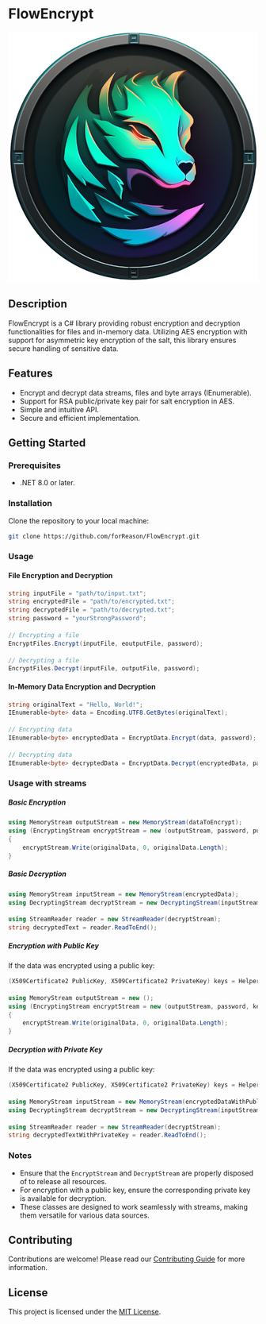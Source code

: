 # FlowEncrypt
![Logo](https://raw.githubusercontent.com/forReason/FlowEncrypt/master/FlowEncryptLogo.png)

## Description

FlowEncrypt is a C# library providing robust encryption and decryption functionalities for files and in-memory data. Utilizing AES encryption with support for asymmetric key encryption of the salt, this library ensures secure handling of sensitive data.

## Features

- Encrypt and decrypt data streams, files and byte arrays (IEnumerable).
- Support for RSA public/private key pair for salt encryption in AES.
- Simple and intuitive API.
- Secure and efficient implementation.

## Getting Started

### Prerequisites

- .NET 8.0 or later.

### Installation

Clone the repository to your local machine:

```bash
git clone https://github.com/forReason/FlowEncrypt.git
```

### Usage

#### File Encryption and Decryption

```csharp
string inputFile = "path/to/input.txt";
string encryptedFile = "path/to/encrypted.txt";
string decryptedFile = "path/to/decrypted.txt";
string password = "yourStrongPassword";

// Encrypting a file
EncryptFiles.Encrypt(inputFile, eoutputFile, password);

// Decrypting a file
EncryptFiles.Decrypt(inputFile, outputFile, password);
```

#### In-Memory Data Encryption and Decryption

```csharp
string originalText = "Hello, World!";
IEnumerable<byte> data = Encoding.UTF8.GetBytes(originalText);

// Encrypting data
IEnumerable<byte> encryptedData = EncryptData.Encrypt(data, password);

// Decrypting data
IEnumerable<byte> decryptedData = EncryptData.Decrypt(encryptedData, password);
```
### Usage with streams
##### Basic Encryption
```csharp
using MemoryStream outputStream = new MemoryStream(dataToEncrypt);
using (EncryptingStream encryptStream = new (outputStream, password, publicKey: null))
{
    encryptStream.Write(originalData, 0, originalData.Length);
}
```

##### Basic Decryption

```csharp
using MemoryStream inputStream = new MemoryStream(encryptedData);
using DecryptingStream decryptStream = new DecryptingStream(inputStream, password);

using StreamReader reader = new StreamReader(decryptStream);
string decryptedText = reader.ReadToEnd();
```

##### Encryption with Public Key

If the data was encrypted using a public key:

```csharp
(X509Certificate2 PublicKey, X509Certificate2 PrivateKey) keys = HelperFunctions.GenerateKeys();

using MemoryStream outputStream = new ();
using (EncryptingStream encryptStream = new (outputStream, password, keys.PublicKey))
{
    encryptStream.Write(originalData, 0, originalData.Length);
}
```

##### Decryption with Private Key

If the data was encrypted using a public key:

```csharp
(X509Certificate2 PublicKey, X509Certificate2 PrivateKey) keys = HelperFunctions.GenerateKeys();

using MemoryStream inputStream = new MemoryStream(encryptedDataWithPublicKey);
using DecryptingStream decryptStream = new DecryptingStream(inputStream, password, keys.PrivateKey);

using StreamReader reader = new StreamReader(decryptStream);
string decryptedTextWithPrivateKey = reader.ReadToEnd();
```

### Notes

- Ensure that the `EncryptStream` and `DecryptStream` are properly disposed of to release all resources.
- For encryption with a public key, ensure the corresponding private key is available for decryption.
- These classes are designed to work seamlessly with streams, making them versatile for various data sources.
## Contributing

Contributions are welcome! Please read our [Contributing Guide](CONTRIBUTING.md) for more information.

## License

This project is licensed under the [MIT License](LICENSE).
